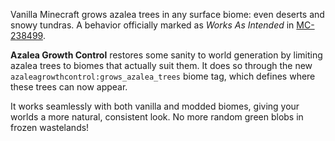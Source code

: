 Vanilla Minecraft grows azalea trees in any surface biome: even deserts and snowy tundras. A behavior officially marked as *Works As Intended* in [MC-238499](https://bugs.mojang.com/browse/MC-238499).  

**Azalea Growth Control** restores some sanity to world generation by limiting azalea trees to biomes that actually suit them. It does so through the new `azaleagrowthcontrol:grows_azalea_trees` biome tag, which defines where these trees can now appear.  

It works seamlessly with both vanilla and modded biomes, giving your worlds a more natural, consistent look. No more random green blobs in frozen wastelands!
